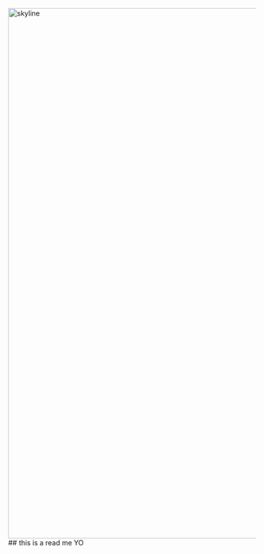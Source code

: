 <img width="1920" height="1080" alt="skyline" src="https://github.com/user-attachments/assets/1f291cba-10b8-43b3-b0cd-62d1caa97573" />
## this is a read me YO
